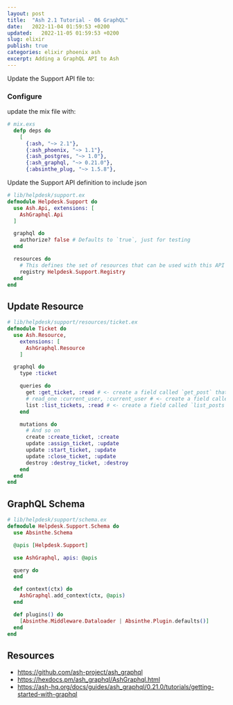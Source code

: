 ```yaml
---
layout: post
title:  "Ash 2.1 Tutorial - 06 GraphQL"
date:   2022-11-04 01:59:53 +0200
updated:   2022-11-05 01:59:53 +0200
slug: elixir
publish: true
categories: elixir phoenix ash
excerpt: Adding a GraphQL API to Ash
---
```

Update the Support API file to:

### Configure

update the mix file with:
```elixir
# mix.exs
  defp deps do
    [
      {:ash, "~> 2.1"},
      {:ash_phoenix, "~> 1.1"},
      {:ash_postgres, "~> 1.0"},
      {:ash_graphql, "~> 0.21.0"},
      {:absinthe_plug, "~> 1.5.8"},
```

Update the Support API definition to include json
```elixir
# lib/helpdesk/support.ex
defmodule Helpdesk.Support do
  use Ash.Api, extensions: [
    AshGraphql.Api
  ]

  graphql do
    authorize? false # Defaults to `true`, just for testing
  end

  resources do
    # This defines the set of resources that can be used with this API
    registry Helpdesk.Support.Registry
  end
end
```

## Update Resource

```elixir
# lib/helpdesk/support/resources/ticket.ex
defmodule Ticket do
  use Ash.Resource,
    extensions: [
      AshGraphql.Resource
    ]

  graphql do
    type :ticket

    queries do
      get :get_ticket, :read # <- create a field called `get_post` that uses the `read` read action to fetch a single post
      # read_one :current_user, :current_user # <- create a field called `current_user` that uses the `current_user` read action to fetch a single record
      list :list_tickets, :read # <- create a field called `list_posts` that uses the `read` read action to fetch a list of posts
    end

    mutations do
      # And so on
      create :create_ticket, :create
      update :assign_ticket, :update
      update :start_ticket, :update
      update :close_ticket, :update
      destroy :destroy_ticket, :destroy
    end
  end
end
```

## GraphQL Schema

```elixir
# lib/helpdesk/support/schema.ex
defmodule Helpdesk.Support.Schema do
  use Absinthe.Schema

  @apis [Helpdesk.Support]

  use AshGraphql, apis: @apis

  query do
  end

  def context(ctx) do
    AshGraphql.add_context(ctx, @apis)
  end

  def plugins() do
    [Absinthe.Middleware.Dataloader | Absinthe.Plugin.defaults()]
  end
end

```

## Resources

* https://github.com/ash-project/ash_graphql
* https://hexdocs.pm/ash_graphql/AshGraphql.html
* https://ash-hq.org/docs/guides/ash_graphql/0.21.0/tutorials/getting-started-with-graphql

